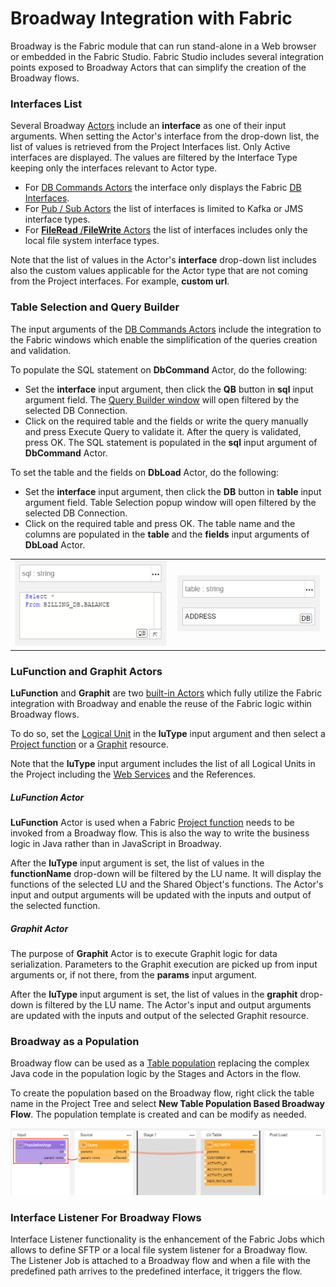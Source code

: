 # Broadway Integration with Fabric

Broadway is the Fabric module that can run stand-alone in a Web browser or embedded in the Fabric Studio. Fabric Studio includes several integration points exposed to Broadway Actors that can simplify the creation of the Broadway flows.

### Interfaces List

Several Broadway [Actors](03_broadway_actor.md) include an **interface** as one of their input arguments. When setting the Actor's interface from the drop-down list, the list of values is retrieved from the Project Interfaces list. Only Active interfaces are displayed. The values are filtered by the Interface Type keeping only the interfaces relevant to Actor type.

* For [DB Commands Actors](actors/05_db_actors.md) the interface only displays the Fabric [DB Interfaces](/articles/05_DB_interfaces/03_DB_interfaces_overview.md).
* For [Pub / Sub Actors](actors/04_queue_actors.md) the list of interfaces is limited to Kafka or JMS interface types. 
* For [**FileRead** /**FileWrite** Actors](actors/02_stream_actors.md) the list of interfaces includes only the local file system interface types. 

Note that the list of values in the Actor's **interface** drop-down list includes also the custom values applicable for the Actor type that are not coming from the Project interfaces. For example, **custom url**. 

### Table Selection and Query Builder

The input arguments of the [DB Commands Actors](actors/05_db_actors.md) include the integration to the Fabric windows which enable the simplification of the queries creation and validation. 

To populate the SQL statement on **DbCommand** Actor, do the following:

* Set the **interface** input argument, then click the **QB** button in **sql** input argument field.  The [Query Builder window](/articles/11_query_builder/02_query_builder_window.md) will open filtered by the selected DB Connection.
* Click on the required table and the fields or write the query manually and press Execute Query to validate it. After the query is validated, press OK. The SQL statement is populated in the **sql** input argument of **DbCommand** Actor.

To set the table and the fields on **DbLoad** Actor, do the following:

* Set the **interface** input argument, then click the **DB** button in **table** input argument field.  Table Selection popup window will open filtered by the selected DB Connection.
* Click on the required table and press OK. The table name and the columns are populated in the **table** and the **fields** input arguments of **DbLoad** Actor.

<table>
<tbody>
<tr>
<td valign="center" ><img src="images/99_07_SQL.PNG" alt="SQL" /></td>
<td valign="center" ><img src="images/99_07_DB.PNG" alt="DB" /></td>
</td>
</tr>
</tbody>
</table>

### LuFunction and Graphit Actors

**LuFunction** and **Graphit** are two [built-in Actors](../04_built_in_actor_types.md) which fully utilize the Fabric integration with Broadway and enable the reuse of the Fabric logic within Broadway flows. 

To do so, set the [Logical Unit](/articles/03_logical_units/01_LU_overview.md) in the **luType** input argument and then select a [Project function](/articles/07_table_population/08_project_functions.md) or a [Graphit](/articles/15_web_services_and_graphit/17_Graphit/01_graphit_overview.md) resource. 

Note that the **luType** input argument includes the list of all Logical Units in the Project including the [Web Services](/articles/15_web_services_and_graphit/01_web_services_overview.md) and the References.

##### LuFunction Actor

**LuFunction** Actor is used when a Fabric [Project function](/articles/07_table_population/08_project_functions.md) needs to be invoked from a Broadway flow. This is also the way to write the business logic in Java rather than in JavaScript in Broadway. 

After the **luType** input argument is set, the list of values in the **functionName** drop-down will be filtered by the LU name. It will display the functions of the selected LU and the Shared Object's functions. The Actor's input and output arguments will be updated with the inputs and output of the selected function.

##### Graphit Actor

The purpose of **Graphit** Actor is to execute Graphit logic for data serialization. Parameters to the Graphit execution are picked up from input arguments or, if not there, from the **params** input argument.

After the **luType** input argument is set, the list of values in the **graphit** drop-down is filtered by the LU name. The Actor's input and output arguments are updated with the inputs and output of the selected Graphit resource.

### Broadway as a Population

Broadway flow can be used as a [Table population](/articles/07_table_population/01_table_population_overview.md) replacing the complex Java code in the population logic by the Stages and Actors in the flow. 

To create the population based on the Broadway flow, right click the table name in the Project Tree and select **New Table Population Based Broadway Flow**. The population template is created and can be modify as needed.

![image](images/99_07_POPULATION.PNG)



### Interface Listener For Broadway Flows

Interface Listener functionality is the enhancement of the Fabric Jobs which allows to define SFTP or a local file system listener for a Broadway flow. The Listener Job is attached to a Broadway flow and when a file with the predefined path arrives to the predefined interface, it triggers the flow.



